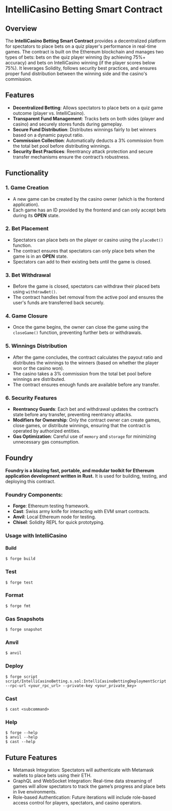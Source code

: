 # IntelliCasino Betting Smart Contract

## Overview

The **IntelliCasino Betting Smart Contract** provides a decentralized platform for spectators to place bets on a quiz player's performance in real-time games. The contract is built on the Ethereum blockchain and manages two types of bets: bets on the quiz player winning (by achieving 75%+ accuracy) and bets on IntelliCasino winning (if the player scores below 75%). It leverages Solidity, follows security best practices, and ensures proper fund distribution between the winning side and the casino's commission.

## Features

- **Decentralized Betting**: Allows spectators to place bets on a quiz game outcome (player vs. IntelliCasino).
- **Transparent Fund Management**: Tracks bets on both sides (player and casino) and securely stores funds during gameplay.
- **Secure Fund Distribution**: Distributes winnings fairly to bet winners based on a dynamic payout ratio.
- **Commission Collection**: Automatically deducts a 3% commission from the total bet pool before distributing winnings.
- **Security Best Practices**: Reentrancy attack protection and secure transfer mechanisms ensure the contract’s robustness.

## Functionality

### 1. **Game Creation**
   - A new game can be created by the casino owner (which is the frontend application).
   - Each game has an ID provided by the frontend and can only accept bets during its **OPEN** state.

### 2. **Bet Placement**
   - Spectators can place bets on the player or casino using the `placeBet()` function.
   - The contract ensures that spectators can only place bets when the game is in an **OPEN** state.
   - Spectators can add to their existing bets until the game is closed.

### 3. **Bet Withdrawal**
   - Before the game is closed, spectators can withdraw their placed bets using `withdrawBet()`.
   - The contract handles bet removal from the active pool and ensures the user's funds are transferred back securely.

### 4. **Game Closure**
   - Once the game begins, the owner can close the game using the `closeGame()` function, preventing further bets or withdrawals.

### 5. **Winnings Distribution**
   - After the game concludes, the contract calculates the payout ratio and distributes the winnings to the winners (based on whether the player won or the casino won).
   - The casino takes a 3% commission from the total bet pool before winnings are distributed.
   - The contract ensures enough funds are available before any transfer.

### 6. **Security Features**
   - **Reentrancy Guards**: Each bet and withdrawal updates the contract’s state before any transfer, preventing reentrancy attacks.
   - **Modifiers for Ownership**: Only the contract owner can create games, close games, or distribute winnings, ensuring that the contract is operated by authorized entities.
   - **Gas Optimization**: Careful use of `memory` and `storage` for minimizing unnecessary gas consumption.

## Foundry

**Foundry is a blazing fast, portable, and modular toolkit for Ethereum application development written in Rust.** It is used for building, testing, and deploying this contract.

### Foundry Components:

- **Forge**: Ethereum testing framework.
- **Cast**: Swiss army knife for interacting with EVM smart contracts.
- **Anvil**: Local Ethereum node for testing.
- **Chisel**: Solidity REPL for quick prototyping.

### Usage with IntelliCasino

#### Build

```shell
$ forge build
```

### Test

```shell
$ forge test
```

### Format

```shell
$ forge fmt
```

### Gas Snapshots

```shell
$ forge snapshot
```

### Anvil

```shell
$ anvil
```

### Deploy

```shell
$ forge script script/IntelliCasinoBetting.s.sol:IntelliCasinoBettingDeploymentScript --rpc-url <your_rpc_url> --private-key <your_private_key>
```

### Cast

```shell
$ cast <subcommand>
```

### Help

```shell
$ forge --help
$ anvil --help
$ cast --help
```

## Future Features
- Metamask Integration: Spectators will authenticate with Metamask wallets to place bets using their ETH.
- GraphQL and WebSocket Integration: Real-time data streaming of games will allow spectators to track the game’s progress and place bets in live environments.
- Role-based Authentication: Future iterations will include role-based access control for players, spectators, and casino operators.

